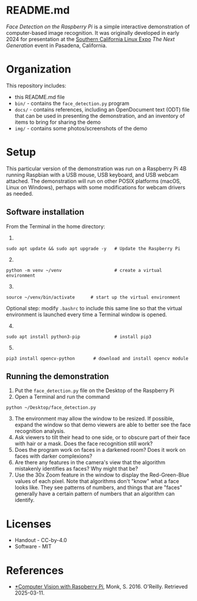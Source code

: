 README.md
==========

*Face Detection on the Raspberry Pi* is a simple interactive demonstration of computer-based image recognition. It was originally developed in early 2024 for presentation at the [Southern California Linux Expo](https://socallinuxexpo.org) *The Next Generation* event in Pasadena, California.

Organization
============

This repository includes:

* this README.md file
* `bin/` - contains the `face_detection.py` program
* `docs/` - contains references, including an OpenDocument text (ODT) file that can be used in presenting the demonstration, and an inventory of items to bring for sharing the demo
* `img/` - contains some photos/screenshots of the demo

Setup
=====

This particular version of the demonstration was run on a Raspberry Pi 4B running Raspbian with a USB mouse, USB keyboard, and USB webcam attached. The demonstration will run on other POSIX platforms (macOS, Linux on Windows), perhaps with some modifications for webcam drivers as needed.

Software installation
---------------------

From the Terminal in the home directory:

1.  
```
sudo apt update && sudo apt upgrade -y   # Update the Raspberry Pi
```
2.
```
python -m venv ~/venv                    # create a virtual environment
```

3.
```
source ~/venv/bin/activate      # start up the virtual environment
```
Optional step: modify `.bashrc` to include this same line so that the virtual environment is launched every time a Terminal window is opened.

4.    
```
sudo apt install python3-pip             # install pip3
```

5.    
```
pip3 install opencv-python       # download and install opencv module
```

Running the demonstration
-------------------------

1. Put the `face_detection.py` file on the Desktop of the Raspberry Pi
2. Open a Terminal and run the command
```
python ~/Desktop/face_detection.py
```
3. The environment may allow the window to be resized. If possible, expand the window so that demo viewers are able to better see the face recognition analysis.
4. Ask viewers to tilt their head to one side, or to obscure part of their face with hair or a mask. Does the face recognition still work?
5. Does the program work on faces in a darkened room? Does it work on faces with darker complexions?
6. Are there any features in the camera's view that the algorithm mistakenly identifies as faces? Why might that be?
7. Use the 30x Zoom feature in the window to display the Red-Green-Blue values of each pixel. Note that algorithms don't "know" what a face looks like. They see patterns of numbers, and things that are "faces" generally have a certain pattern of numbers that an algorithm can identify.

Licenses
=======

* Handout - CC-by-4.0
* Software - MIT


References
==========

* [*Computer Vision with Raspberry Pi](https://www.oreilly.com/content/raspberry-pi-cookbook-computer-vision/), Monk, S. 2016. O'Reilly. Retrieved 2025-03-11.
